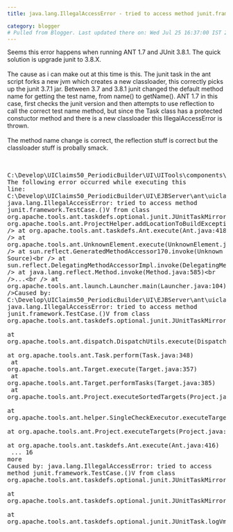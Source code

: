 ```yaml
---
title: java.lang.IllegalAccessError - tried to access method junit.framework.TestCase.()V

category: blogger
# Pulled from Blogger. Last updated there on: Wed Jul 25 16:37:00 IST 2007
---
```

Seems this error happens when running ANT 1.7 and JUnit 3.8.1. The quick solution is upgrade junit to 3.8.X.<br /><br />The cause as i can make out at this time is this. The junit task in the ant script forks a new jvm which creates a new classloader, this correctly picks up the junit 3.7.1 jar. Between 3.7 and 3.8.1 junit changed the default method name for getting the test name, from name() to getName(). ANT 1.7 in this case, first checks the junit version and then attempts to use reflection to call the correct test name method, but since the Task class has a protected constuctor method and there is a new classloader this IllegalAccessError is thrown. <br /><br />The method name change is correct, the reflection stuff is correct but the classloader stuff is probally smack.  <br /><br /><pre name="code" class="java"><br />C:\Develop\UIClaims50_PeriodicBuilder\UI\UITools\components\cruisecontrol\projects\build-ant.xml:94: The following error occurred while executing this line:<br />C:\Develop\UIClaims50_PeriodicBuilder\UI\EJBServer\ant\uiclaims.junit.xml:43: java.lang.IllegalAccessError: tried to access method junit.framework.TestCase.()V from class org.apache.tools.ant.taskdefs.optional.junit.JUnitTaskMirrorImpl$VmExitErrorTest<br /> at org.apache.tools.ant.ProjectHelper.addLocationToBuildException(ProjectHelper.java:541)<br /> at org.apache.tools.ant.taskdefs.Ant.execute(Ant.java:418)<br /> at org.apache.tools.ant.UnknownElement.execute(UnknownElement.java:288)<br /> at sun.reflect.GeneratedMethodAccessor170.invoke(Unknown Source)<br /> at sun.reflect.DelegatingMethodAccessorImpl.invoke(DelegatingMethodAccessorImpl.java:25)<br /> at java.lang.reflect.Method.invoke(Method.java:585)<br />...<br /> at org.apache.tools.ant.launch.Launcher.main(Launcher.java:104)<br />Caused by: C:\Develop\UIClaims50_PeriodicBuilder\UI\EJBServer\ant\uiclaims.junit.xml:43: java.lang.IllegalAccessError: tried to access method junit.framework.TestCase.()V from class org.apache.tools.ant.taskdefs.optional.junit.JUnitTaskMirrorImpl$VmExitErrorTest<br /> at org.apache.tools.ant.dispatch.DispatchUtils.execute(DispatchUtils.java:115)<br /> at org.apache.tools.ant.Task.perform(Task.java:348)<br /> at org.apache.tools.ant.Target.execute(Target.java:357)<br /> at org.apache.tools.ant.Target.performTasks(Target.java:385)<br /> at org.apache.tools.ant.Project.executeSortedTargets(Project.java:1329)<br /> at org.apache.tools.ant.helper.SingleCheckExecutor.executeTargets(SingleCheckExecutor.java:38)<br /> at org.apache.tools.ant.Project.executeTargets(Project.java:1181)<br /> at org.apache.tools.ant.taskdefs.Ant.execute(Ant.java:416)<br /> ... 16 more<br />Caused by: java.lang.IllegalAccessError: tried to access method junit.framework.TestCase.()V from class org.apache.tools.ant.taskdefs.optional.junit.JUnitTaskMirrorImpl$VmExitErrorTest<br /> at org.apache.tools.ant.taskdefs.optional.junit.JUnitTaskMirrorImpl$VmExitErrorTest.(JUnitTaskMirrorImpl.java:80)<br /> at org.apache.tools.ant.taskdefs.optional.junit.JUnitTaskMirrorImpl.addVmExit(JUnitTaskMirrorImpl.java:55)<br /> at org.apache.tools.ant.taskdefs.optional.junit.JUnitTask.logVmExit(JUnitTask.java:1446)<br /></pre>
